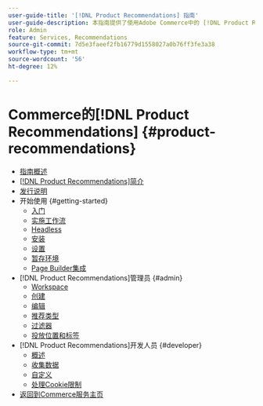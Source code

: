 ```yaml
---
user-guide-title: '[!DNL Product Recommendations] 指南'
user-guide-description: 本指南提供了使用Adobe Commerce中的 [!DNL Product Recommendations] 的详细说明。
role: Admin
feature: Services, Recommendations
source-git-commit: 7d5e3faeef2fb16779d1558027a0b76ff3fe3a38
workflow-type: tm+mt
source-wordcount: '56'
ht-degree: 12%

---
```


# Commerce的[!DNL Product Recommendations] {#product-recommendations}

- [指南概述](guide-overview.md)
- [ [!DNL Product Recommendations]简介](overview.md)
- [发行说明](release-notes.md)
- 开始使用 {#getting-started}
   - [入门](onboarding.md)
   - [实施工作流](implementation-workflow.md)
   - [Headless](headless.md)
   - [安装](install-configure.md)
   - [设置](settings.md)
   - [暂存环境](staging-environment.md)
   - [Page Builder集成](page-builder.md)
- [!DNL Product Recommendations]管理员 {#admin}
   - [Workspace](workspace.md)
   - [创建](create.md)
   - [编辑](edit.md)
   - [推荐类型](type.md)
   - [过滤器](filters.md)
   - [投放位置和标签](placement.md)
- [!DNL Product Recommendations]开发人员 {#developer}
   - [概述](development-overview.md)
   - [收集数据](events.md)
   - [自定义](customize.md)
   - [处理Cookie限制](setting-cookie.md)
- [返回到Commerce服务主页](https://experienceleague.adobe.com/docs/commerce/user-guides/home.html?lang=zh-Hans)
